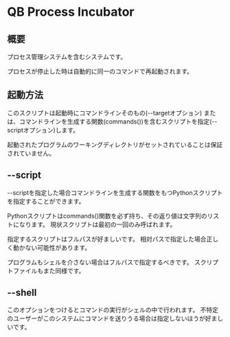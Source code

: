 QB Process Incubator
=========

## 概要
プロセス管理システムを含むシステムです。

プロセスが停止した時は自動的に同一のコマンドで再起動されます。

## 起動方法
このスクリプトは起動時にコマンドラインそのもの(--targetオプション)
または、コマンドラインを生成する関数(commands())を含むスクリプトを指定(--scriptオプション)します。

起動されたプログラムのワーキングディレクトリがセットされていることは保証されていません。

## --script
--scriptを指定した場合コマンドラインを生成する関数をもつPythonスクリプトを指定することができます。

Pythonスクリプトはcommands()関数を必ず持ち、その返り値は文字列のリストになります。
現状スクリプトは最初の一回のみ呼ばれます。

指定するスクリプトはフルパスが好ましいです。
相対パスで指定した場合正しく動かない可能性があります。

プログラムもシェルを介さない場合はフルパスで指定するべきです。
スクリプトファイルもまた同様です。

## --shell
このオプションをつけるとコマンドの実行がシェルの中で行われます。
不特定のユーザーがこのシステムにコマンドを送りうる場合は指定しないほうが好ましいです。